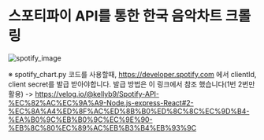 # 스포티파이 API를 통한 한국 음악차트 크롤링
![spotify_image](https://github.com/user-attachments/assets/8dc7e794-9868-4860-a0aa-069f0d68f1fb)

※ spotify_chart.py 코드를 사용할때, https://developer.spotify.com 에서 clientId, client secret를 발급 받아야합니다.
발급 방법은 이 링크에서 참조 했습니다(1번 2번만 활용) -> https://velog.io/@kellyb9/Spotify-API-%EC%82%AC%EC%9A%A9-Node.js-express-React#2-%EC%8A%A4%ED%8F%AC%ED%8B%B0%ED%8C%8C%EC%9D%B4-%EA%B0%9C%EB%B0%9C%EC%9E%90-%EB%8C%80%EC%89%AC%EB%B3%B4%EB%93%9C
